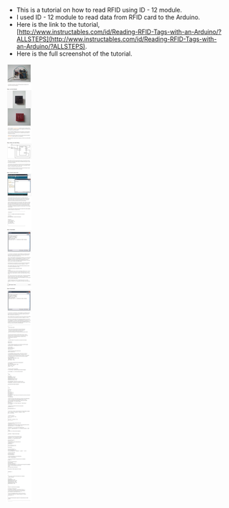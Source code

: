 * This is a tutorial on how to read RFID using ID - 12 module.
* I used ID - 12 module to read data from RFID card to the Arduino.
* Here is the link to the tutorial, [http://www.instructables.com/id/Reading-RFID-Tags-with-an-Arduino/?ALLSTEPS](http://www.instructables.com/id/Reading-RFID-Tags-with-an-Arduino/?ALLSTEPS).
* Here is the full screenshot of the tutorial.

![./20170318-0000-cet-id-12-rfid-tutorial-with-arduino-1.png](./20170318-0000-cet-id-12-rfid-tutorial-with-arduino-1.png)